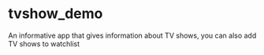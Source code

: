 # tvshow_demo
An informative app that gives information about TV shows, you can also add TV shows to watchlist
